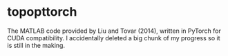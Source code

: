 # topopttorch
The MATLAB code provided by Liu and Tovar (2014), written in PyTorch for CUDA compatibility. I accidentally deleted a big chunk of my progress so it is still in the making.
